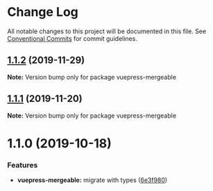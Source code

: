 # Change Log

All notable changes to this project will be documented in this file.
See [Conventional Commits](https://conventionalcommits.org) for commit guidelines.

## [1.1.2](https://github.com/vuepress/vuepress-community/compare/vuepress-mergeable@1.1.1...vuepress-mergeable@1.1.2) (2019-11-29)

**Note:** Version bump only for package vuepress-mergeable

## [1.1.1](https://github.com/vuepress/vuepress-community/compare/vuepress-mergeable@1.1.0...vuepress-mergeable@1.1.1) (2019-11-20)

**Note:** Version bump only for package vuepress-mergeable

# 1.1.0 (2019-10-18)

### Features

- **vuepress-mergeable:** migrate with types ([6e3f980](https://github.com/vuepress/vuepress-community/commit/6e3f980ae01653534c6fe6c25e72f7be6dc3b161))
